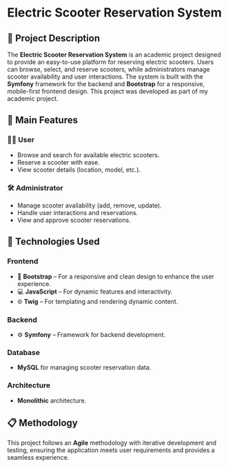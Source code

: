 # Electric Scooter Reservation System

## 🚀 Project Description  
The **Electric Scooter Reservation System** is an academic project designed to provide an easy-to-use platform for reserving electric scooters. Users can browse, select, and reserve scooters, while administrators manage scooter availability and user interactions. The system is built with the **Symfony** framework for the backend and **Bootstrap** for a responsive, mobile-first frontend design. This project was developed as part of my academic project.

## 🎯 Main Features

### 🧑‍💻 **User**  
- Browse and search for available electric scooters.  
- Reserve a scooter with ease.  
- View scooter details (location, model, etc.).

### 🛠️ **Administrator**  
- Manage scooter availability (add, remove, update).  
- Handle user interactions and reservations.  
- View and approve scooter reservations.

## 🔧 Technologies Used

### Frontend  
- 🎨 **Bootstrap** – For a responsive and clean design to enhance the user experience.  
- 💻 **JavaScript** – For dynamic features and interactivity.  
- 🌐 **Twig** – For templating and rendering dynamic content.

### Backend  
- ⚙️ **Symfony** – Framework for backend development.

### Database  
- **MySQL** for managing scooter reservation data.

### Architecture  
- **Monolithic** architecture.

## 📋 Methodology  
This project follows an **Agile** methodology with iterative development and testing, ensuring the application meets user requirements and provides a seamless experience.

